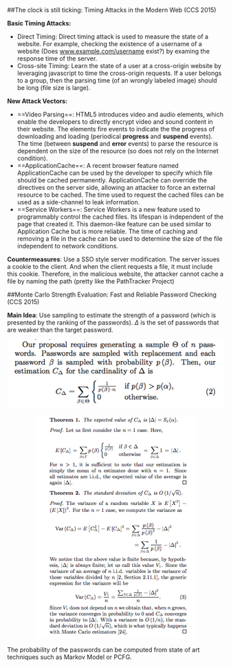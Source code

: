 ##The clock is still ticking: Timing Attacks in the Modern Web (CCS 2015)

__Basic Timing Attacks:__

* Direct Timing: Direct timing attack is used to measure the state of a website. For example, checking the existence of a username of a website (Does www.example.com/username exist?) by examing the response time of the server.
* Cross-site Timing: Learn the state of a user at a cross-origin website by leveraging javascript to time the cross-origin requests. If a user belongs to a group, then the parsing time (of an wrongly labeled image) should be long (file size is large).

__New Attack Vectors:__
* ==Video Parsing==: HTML5 introduces video and audio elements, which enable the developers to directly encrypt video and sound content in their website. The elements fire events to indicate the the progress of downloading and loading (periodical __progress__ and __suspend__ events). The time (between __suspend__ and __error__ events) to parse the resource is dependent on the size of the resource (so does not rely on the Internet condition).
* ==ApplicationCache==: A recent browser feature named ApplicationCache can be used by the developer to specify which file should be cached permanently. ApplicationCache can override the directives on the server side, allowing an attacker to force an external resource to be cached. The time used to request the cached files can be used as a side-channel to leak information.
* ==Service Workers==: Service Workers is a new feature used to programmably control the cached files. Its lifespan is independent of the page that created it. This daemon-like feature can be used similar to Application Cache but is more reliable. The time of caching and removing a file in the cache can be used to determine the size of the file independent to network conditions.

__Countermeasures__:
Use a SSO style server modification. The server issues a cookie to the client. And when the client requests a file, it must include this cookie. Therefore, in the malicious website, the attacker cannot cache a file by naming the path (pretty like the PathTracker Project)

##Monte Carlo Strength Evaluation: Fast and Reliable Password Checking (CCS 2015)

__Main Idea__: Use sampling to estimate the strength of a password (which is presented by the ranking of the passwords). $\Delta$ is the set of passwords that are weaker than the target password.

<img src ="fig/1.png"></img>
<div style="text-align: center;"><img src ="fig/2.png"></img></div>

The probability of the passwords can be computed from state of art techniques such as Markov Model or PCFG. 
